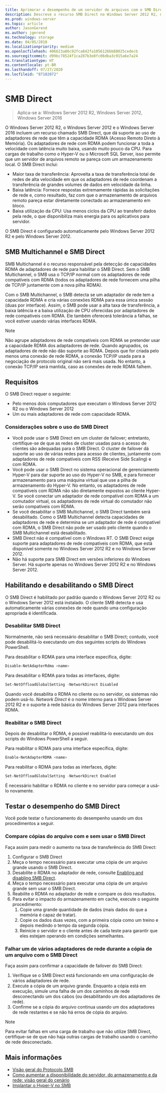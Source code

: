 ```yaml
---
title: Aprimorar o desempenho de um servidor de arquivos com o SMB Direct
description: Descreve o recurso SMB Direct no Windows Server 2012 R2, no Windows Server 2012 e no Windows Server 2016.
ms.prod: windows-server
ms.topic: article
author: JasonGerend
ms.author: jgerend
ms.technology: storage
ms.date: 04/05/2018
ms.localizationpriority: medium
ms.openlocfilehash: 406623a86c92fca842fa1056126bb88025cedecb
ms.sourcegitcommit: d99bc78524f1ca287b3e8fc06dba3c915a6e7a24
ms.translationtype: HT
ms.contentlocale: pt-BR
ms.lasthandoff: 07/27/2020
ms.locfileid: "87182072"
---
```

# <a name="smb-direct"></a>SMB Direct

>Aplica-se a: Windows Server 2012 R2, Windows Server 2012, Windows Server 2016

O Windows Server 2012 R2, o Windows Server 2012 e o Windows Server 2016 incluem um recurso chamado SMB Direct, que dá suporte ao uso de adaptadores de rede que têm a capacidade RDMA (Acesso Remoto Direto à Memória). Os adaptadores de rede com RDMA podem funcionar a toda a velocidade com latência muito baixa, usando muito pouco da CPU. Para cargas de trabalho como o Hyper-V ou o Microsoft SQL Server, isso permite que um servidor de arquivos remoto se pareça com um armazenamento local. O SMB Direct inclui:

- Maior taxa de transferência: Aproveita a taxa de transferência total de redes de alta velocidade em que os adaptadores de rede coordenam a transferência de grandes volumes de dados em velocidade da linha.
- Baixa latência: Fornece respostas extremamente rápidas às solicitações de rede e, como resultado, faz com que o armazenamento de arquivos remoto pareça estar diretamente conectado ao armazenamento em bloco.
- Baixa utilização da CPU: Usa menos ciclos da CPU ao transferir dados pela rede, o que disponibiliza mais energia para os aplicativos para servidor.

O SMB Direct é configurado automaticamente pelo Windows Server 2012 R2 e pelo Windows Server 2012.

## <a name="smb-multichannel-and-smb-direct"></a>SMB Multichannel e SMB Direct

SMB Multichannel é o recurso responsável pela detecção de capacidades RDMA de adaptadores de rede para habilitar o SMB Direct. Sem o SMB Multichannel, o SMB usa o TCP/IP normal com os adaptadores de rede compatíveis com RDMA (todos os adaptadores de rede fornecem uma pilha de TCP/IP juntamente com a nova pilha RDMA).

Com o SMB Multichannel, o SMB detecta se um adaptador de rede tem a capacidade RDMA e cria várias conexões RDMA para essa única sessão (duas por interface). Assim, o SMB pode usar a alta taxa de transferência, a baixa latência e a baixa utilização de CPU oferecidas por adaptadores de rede compatíveis com RDMA. Ele também oferecerá tolerância a falhas, se você estiver usando várias interfaces RDMA.

>[!NOTE]
>Não agrupe adaptadores de rede compatíveis com RDMA se pretender usar a capacidade RDMA dos adaptadores de rede. Quando agrupados, os adaptadores de rede não dão suporte ao RDMA.
>Depois que for criada pelo menos uma conexão de rede RDMA, a conexão TCP/IP usada para a negociação de protocolo original não será mais usada. No entanto, a conexão TCP/IP será mantida, caso as conexões de rede RDMA falhem.

## <a name="requirements"></a>Requisitos

O SMB Direct requer o seguinte:

- Pelo menos dois computadores que executam o Windows Server 2012 R2 ou o Windows Server 2012
- Um ou mais adaptadores de rede com capacidade RDMA.

### <a name="considerations-when-using-smb-direct"></a>Considerações sobre o uso do SMB Direct

- Você pode usar o SMB Direct em um cluster de failover; entretanto, certifique-se de que as redes de cluster usadas para o acesso de clientes são adequadas para o SMB Direct. O cluster de failover dá suporte ao uso de várias redes para acesso de clientes, juntamente com adaptadores de rede compatíveis com RSS (Receive Side Scaling) e com RDMA.
- Você pode usar o SMB Direct no sistema operacional de gerenciamento Hyper-V para dar suporte ao uso do Hyper-V no SMB, e para fornecer armazenamento para uma máquina virtual que use a pilha de armazenamento do Hyper-V. No entanto, os adaptadores de rede compatíveis com RDMA não são diretamente expostos ao cliente Hyper-V. Se você conectar um adaptador de rede compatível com RDMA a um comutador virtual, os adaptadores de rede virtual do comutador não serão compatíveis com RDMA.
- Se você desabilitar o SMB Multichannel, o SMB Direct também será desabilitado. Como o SMB Multichannel detecta capacidades de adaptadores de rede e determina se um adaptador de rede é compatível com RDMA, o SMB Direct não pode ser usado pelo cliente quando o SMB Multichannel está desabilitado.
- SMB Direct não é compatível com o Windows RT. O SMB Direct exige suporte para adaptadores de rede compatíveis com RDMA, que está disponível somente no Windows Server 2012 R2 e no Windows Server 2012.
- Não há suporte para SMB Direct em versões inferiores do Windows Server. Há suporte apenas no Windows Server 2012 R2 e no Windows Server 2012.

## <a name="enabling-and-disabling-smb-direct"></a>Habilitando e desabilitando o SMB Direct

O SMB Direct é habilitado por padrão quando o Windows Server 2012 R2 ou o Windows Server 2012 está instalado. O cliente SMB detecta e usa automaticamente várias conexões de rede quando uma configuração apropriada é identificada.

### <a name="disable-smb-direct"></a>Desabilitar SMB Direct

Normalmente, não será necessário desabilitar o SMB Direct; contudo, você pode desabilitá-lo executando um dos seguintes scripts do Windows PowerShell.

Para desabilitar o RDMA para uma interface específica, digite:

```PowerShell
Disable-NetAdapterRdma <name>
```

Para desabilitar o RDMA para todas as interfaces, digite:

```PowerShell
Set-NetOffloadGlobalSetting -NetworkDirect Disabled
```

Quando você desabilita o RDMA no cliente ou no servidor, os sistemas não podem usá-lo. *Network Direct* é o nome interno para o Windows Server 2012 R2 e o suporte à rede básica do Windows Server 2012 para interfaces RDMA.

### <a name="re-enable-smb-direct"></a>Reabilitar o SMB Direct

Depois de desabilitar o RDMA, é possível reabilitá-lo executando um dos scripts do Windows PowerShell a seguir.

Para reabilitar o RDMA para uma interface específica, digite:

```PowerShell
Enable-NetAdapterRDMA <name>
```

Para reabilitar o RDMA para todas as interfaces, digite:

```PowerShell
Set-NetOffloadGlobalSetting -NetworkDirect Enabled
```

É necessário habilitar o RDMA no cliente e no servidor para começar a usá-lo novamente.

## <a name="test-performance-of-smb-direct"></a>Testar o desempenho do SMB Direct

Você pode testar o funcionamento do desempenho usando um dos procedimentos a seguir.

### <a name="compare-a-file-copy-with-and-without-using-smb-direct"></a>Compare cópias do arquivo com e sem usar o SMB Direct

Faça assim para medir o aumento na taxa de transferência do SMB Direct:

1. Configurar o SMB Direct
2. Meça o tempo necessário para executar uma cópia de um arquivo grande usando o SMB Direct.
3. Desabilite o RDMA no adaptador de rede, consulte [Enabling and disabling SMB Direct](#enabling-and-disabling-smb-direct).
4. Meça o tempo necessário para executar uma cópia de um arquivo grande sem usar o SMB Direct.
5. Reabilite o RDMA no adaptador de rede e compare os dois resultados.
6. Para evitar o impacto do armazenamento em cache, execute o seguinte procedimento:
    1. Copie uma grande quantidade de dados (mais dados do que a memória é capaz de tratar).
    2. Copie os dados duas vezes, com a primeira cópia como um treino e depois medindo o tempo da segunda cópia.
    3. Reinicie o servidor e o cliente antes de cada teste para garantir que eles estejam operando em condições semelhantes.

### <a name="fail-one-of-multiple-network-adapters-during-a-file-copy-with-smb-direct"></a>Falhar um de vários adaptadores de rede durante a cópia de um arquivo com o SMB Direct

Faça assim para confirmar a capacidade de failover do SMB Direct:

1. Verifique se o SMB Direct está funcionando em uma configuração de vários adaptadores de rede.
2. Execute a cópia de um arquivo grande. Enquanto a cópia está em execução, simule uma falha de um dos caminhos de rede desconectando um dos cabos (ou desabilitando um dos adaptadores de rede).
3. Confirme se a cópia do arquivo continua usando um dos adaptadores de rede restantes e se não há erros de cópia do arquivo.

>[!NOTE]
>Para evitar falhas em uma carga de trabalho que não utilize SMB Direct, certifique-se de que não haja outras cargas de trabalho usando o caminho de rede desconectado.

## <a name="more-information"></a>Mais informações

- [Visão geral do Protocolo SMB](file-server-smb-overview.md)
- [Como aumentar a disponibilidade do servidor, do armazenamento e da rede: visão geral do cenário](</previous-versions/windows/it-pro/windows-server-2012-r2-and-2012/hh831437(v%3dws.11)>)
- [Implantar o Hyper-V no SMB](</previous-versions/windows/it-pro/windows-server-2012-r2-and-2012/jj134187(v%3dws.11)>)
